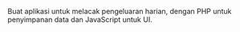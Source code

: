 Buat aplikasi untuk melacak pengeluaran harian, dengan PHP untuk penyimpanan data dan JavaScript untuk UI. 
